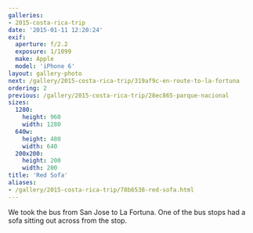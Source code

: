 ```yaml
---
galleries:
- 2015-costa-rica-trip
date: '2015-01-11 12:20:24'
exif:
  aperture: f/2.2
  exposure: 1/1099
  make: Apple
  model: 'iPhone 6'
layout: gallery-photo
next: /gallery/2015-costa-rica-trip/319af9c-en-route-to-la-fortuna
ordering: 2
previous: /gallery/2015-costa-rica-trip/28ec865-parque-nacional
sizes:
  1280:
    height: 960
    width: 1280
  640w:
    height: 480
    width: 640
  200x200:
    height: 200
    width: 200
title: 'Red Sofa'
aliases:
- /gallery/2015-costa-rica-trip/78b6538-red-sofa.html
---
```


We took the bus from San Jose to La Fortuna. One of the bus stops had a sofa sitting out across from the stop.
